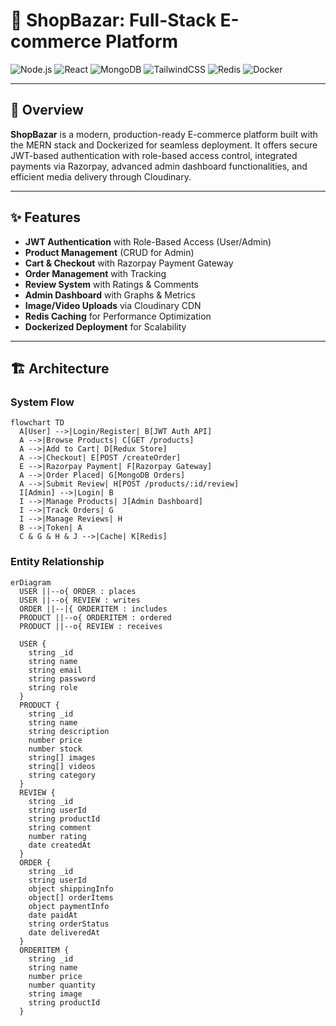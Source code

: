 # 🛒 ShopBazar: Full-Stack E-commerce Platform

![Node.js](https://img.shields.io/badge/Node.js-18.x-green?logo=node.js)
![React](https://img.shields.io/badge/React-18.x-blue?logo=react)
![MongoDB](https://img.shields.io/badge/MongoDB-6.x-brightgreen?logo=mongodb)
![TailwindCSS](https://img.shields.io/badge/TailwindCSS-3.x-cyan?logo=tailwind-css)
![Redis](https://img.shields.io/badge/Redis-7.x-red?logo=redis)
![Docker](https://img.shields.io/badge/Docker-containerized-blue?logo=docker)

---

## 🚀 Overview

**ShopBazar** is a modern, production-ready E-commerce platform built with the MERN stack and Dockerized for seamless deployment. It offers secure JWT-based authentication with role-based access control, integrated payments via Razorpay, advanced admin dashboard functionalities, and efficient media delivery through Cloudinary.

---

## ✨ Features

- **JWT Authentication** with Role-Based Access (User/Admin)
- **Product Management** (CRUD for Admin)
- **Cart & Checkout** with Razorpay Payment Gateway
- **Order Management** with Tracking
- **Review System** with Ratings & Comments
- **Admin Dashboard** with Graphs & Metrics
- **Image/Video Uploads** via Cloudinary CDN
- **Redis Caching** for Performance Optimization
- **Dockerized Deployment** for Scalability

---

## 🏗️ Architecture

### System Flow

```mermaid
flowchart TD
  A[User] -->|Login/Register| B[JWT Auth API]
  A -->|Browse Products| C[GET /products]
  A -->|Add to Cart| D[Redux Store]
  A -->|Checkout| E[POST /createOrder]
  E -->|Razorpay Payment| F[Razorpay Gateway]
  A -->|Order Placed| G[MongoDB Orders]
  A -->|Submit Review| H[POST /products/:id/review]
  I[Admin] -->|Login| B
  I -->|Manage Products| J[Admin Dashboard]
  I -->|Track Orders| G
  I -->|Manage Reviews| H
  B -->|Token| A
  C & G & H & J -->|Cache| K[Redis]
```

### Entity Relationship

```mermaid
erDiagram
  USER ||--o{ ORDER : places
  USER ||--o{ REVIEW : writes
  ORDER ||--|{ ORDERITEM : includes
  PRODUCT ||--o{ ORDERITEM : ordered
  PRODUCT ||--o{ REVIEW : receives

  USER {
    string _id
    string name
    string email
    string password
    string role
  }
  PRODUCT {
    string _id
    string name
    string description
    number price
    number stock
    string[] images
    string[] videos
    string category
  }
  REVIEW {
    string _id
    string userId
    string productId
    string comment
    number rating
    date createdAt
  }
  ORDER {
    string _id
    string userId
    object shippingInfo
    object[] orderItems
    object paymentInfo
    date paidAt
    string orderStatus
    date deliveredAt
  }
  ORDERITEM {
    string _id
    string name
    number price
    number quantity
    string image
    string productId
  }

```
